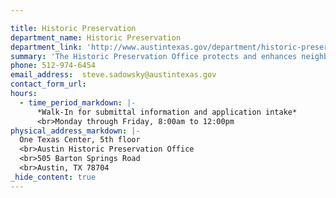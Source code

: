 ```yaml
---

title: Historic Preservation
department_name: Historic Preservation
department_link: 'http://www.austintexas.gov/department/historic-preservation'
summary: 'The Historic Preservation Office protects and enhances neighborhoods, buildings and sites that reflect elements of Austin’s cultural, social, economic, political and architectural history.'
phone: 512-974-6454
email_address:  steve.sadowsky@austintexas.gov
contact_form_url:
hours:
  - time_period_markdown: |-
      *Walk-In for submittal information and application intake​*
      <br>Monday through Friday, 8:00am to 12:00pm
physical_address_markdown: |-
  One Texas Center, 5th floor
  <br>Austin Historic Preservation Office
  <br>505 Barton Springs Road
  <br>​Austin, TX 78704
_hide_content: true
---
```

